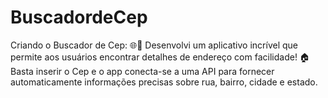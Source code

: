 # BuscadordeCep
Criando o Buscador de Cep: 🌐📱 Desenvolvi um aplicativo incrível que permite aos usuários encontrar detalhes de endereço com facilidade! 🏠 Basta inserir o Cep e o app conecta-se a uma API para fornecer automaticamente informações precisas sobre rua, bairro, cidade e estado. 
